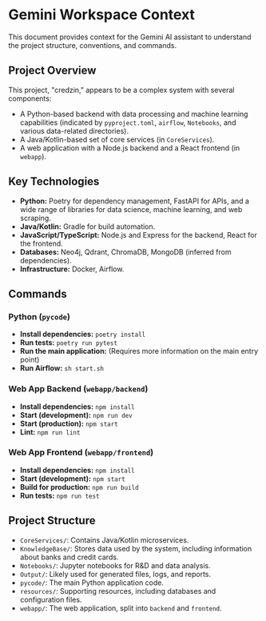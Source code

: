 
# Gemini Workspace Context

This document provides context for the Gemini AI assistant to understand the project structure, conventions, and commands.

## Project Overview

This project, "credzin," appears to be a complex system with several components:

- A Python-based backend with data processing and machine learning capabilities (indicated by `pyproject.toml`, `airflow`, `Notebooks`, and various data-related directories).
- A Java/Kotlin-based set of core services (in `CoreServices`).
- A web application with a Node.js backend and a React frontend (in `webapp`).

## Key Technologies

- **Python:** Poetry for dependency management, FastAPI for APIs, and a wide range of libraries for data science, machine learning, and web scraping.
- **Java/Kotlin:** Gradle for build automation.
- **JavaScript/TypeScript:** Node.js and Express for the backend, React for the frontend.
- **Databases:** Neo4j, Qdrant, ChromaDB, MongoDB (inferred from dependencies).
- **Infrastructure:** Docker, Airflow.

## Commands

### Python (`pycode`)

- **Install dependencies:** `poetry install`
- **Run tests:** `poetry run pytest`
- **Run the main application:** (Requires more information on the main entry point)
- **Run Airflow:** `sh start.sh`

### Web App Backend (`webapp/backend`)

- **Install dependencies:** `npm install`
- **Start (development):** `npm run dev`
- **Start (production):** `npm start`
- **Lint:** `npm run lint`

### Web App Frontend (`webapp/frontend`)

- **Install dependencies:** `npm install`
- **Start (development):** `npm start`
- **Build for production:** `npm run build`
- **Run tests:** `npm run test`

## Project Structure

- `CoreServices/`: Contains Java/Kotlin microservices.
- `KnowledgeBase/`: Stores data used by the system, including information about banks and credit cards.
- `Notebooks/`: Jupyter notebooks for R&D and data analysis.
- `Output/`: Likely used for generated files, logs, and reports.
- `pycode/`: The main Python application code.
- `resources/`: Supporting resources, including databases and configuration files.
- `webapp/`: The web application, split into `backend` and `frontend`.